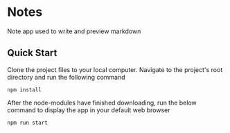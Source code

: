 # Notes

Note app used to write and preview markdown

## Quick Start

Clone the project files to your local computer. Navigate to the project's root directory and run the following command

```
npm install
```

After the node-modules have finished downloading, run the below command to display the app in your default web browser

```
npm run start
```
